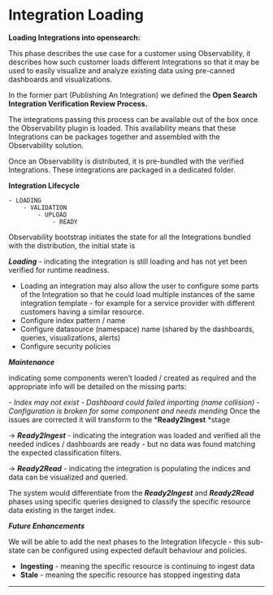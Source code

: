 # Integration Loading

**Loading Integrations into opensearch:**

This phase describes the use case for a customer using Observability, it describes how such customer loads different Integrations so that it may be used to easily visualize and analyze existing data using pre-canned dashboards and visualizations.

In the former part (Publishing An Integration) we defined the **Open Search Integration Verification Review Process.**

The integrations passing this process can be available out of the box once the Observability plugin is loaded. This availability means that these Integrations can be packages together and assembled with the Observability solution.

Once an Observability is distributed, it is pre-bundled with the verified Integrations. These integrations are packaged in a dedicated folder.

**Integration Lifecycle**
```
- LOADING
    - VALIDATION
        - UPLOAD
            - READY
``` 
Observability bootstrap initiates the state for all the Integrations bundled with the distribution, the initial state is

***Loading*** - indicating the integration is still loading and has not yet been verified for runtime readiness.

- Loading an integration may also allow the user to configure some parts of the Integration so that he could load multiple instances of the same integration template - for example for a service provider with different customers having a similar resource.
- Configure index pattern / name
- Configure datasource (namespace) name (shared by the dashboards, queries, visualizations, alerts)
- Configure security policies

***Maintenance***

indicating some components weren’t loaded / created as required and the appropriate info will be detailed on the missing parts:


*- Index may not exist*
*- Dashboard could failed importing (name collision)*
*- Configuration is broken for some component and needs mending*
Once the issues are corrected it will transform to the ***Ready2Ingest** *stage

→ ***Ready2Ingest*** - indicating the integration was loaded and verified all the needed  indices / dashboards are ready - but no data was found matching the expected classification filters.

→ ***Ready2Read*** - indicating the integration is populating the indices and data can be visualized and queried.

The system would differentiate from the ***Ready2Ingest*** and ***Ready2Read*** phases using specific queries designed to classify the specific resource data existing in the target index.


_**Future Enhancements**_

We will be able to add the next phases to the Integration lifecycle - this sub-state can be configured using expected default behaviour and policies.

-  **Ingesting** - meaning the specific resource is continuing to ingest data
-  **Stale** - meaning the specific resource has stopped ingesting data

* * *

